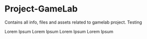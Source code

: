 # Project-GameLab
Contains all info, files and assets related to gamelab project.
Testing

Lorem Ipsum Lorem Ipsum Lorem Ipsum Lorem Ipsum
